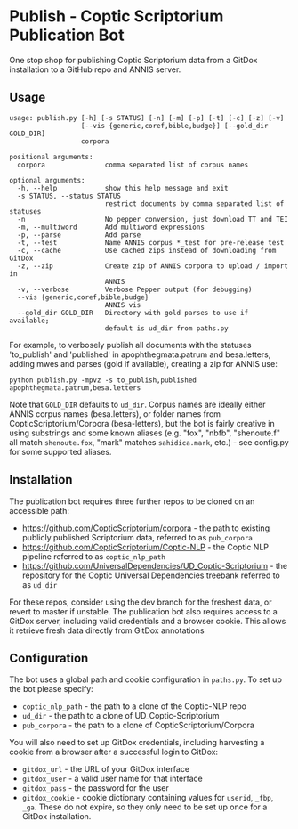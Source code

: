 # Publish - Coptic Scriptorium Publication Bot

One stop shop for publishing Coptic Scriptorium data from a GitDox installation to a GitHub repo and ANNIS server.

## Usage

```
usage: publish.py [-h] [-s STATUS] [-n] [-m] [-p] [-t] [-c] [-z] [-v]
                  [--vis {generic,coref,bible,budge}] [--gold_dir GOLD_DIR]
                  corpora

positional arguments:
  corpora               comma separated list of corpus names

optional arguments:
  -h, --help            show this help message and exit
  -s STATUS, --status STATUS
                        restrict documents by comma separated list of statuses
  -n                    No pepper conversion, just download TT and TEI
  -m, --multiword       Add multiword expressions
  -p, --parse           Add parse
  -t, --test            Name ANNIS corpus *_test for pre-release test
  -c, --cache           Use cached zips instead of downloading from GitDox
  -z, --zip             Create zip of ANNIS corpora to upload / import in
                        ANNIS
  -v, --verbose         Verbose Pepper output (for debugging)
  --vis {generic,coref,bible,budge}
                        ANNIS vis
  --gold_dir GOLD_DIR   Directory with gold parses to use if available;
                        default is ud_dir from paths.py
  ```

For example, to verbosely publish all documents with the statuses 'to_publish' and 'published' in apophthegmata.patrum and besa.letters, adding mwes and parses (gold if available), creating a zip for ANNIS use:

`python publish.py -mpvz -s to_publish,published apophthegmata.patrum,besa.letters`

Note that `GOLD_DIR` defaults to `ud_dir`. Corpus names are ideally either ANNIS corpus names (besa.letters), or folder names from CopticScriptorium/Corpora (besa-letters), but the bot is fairly creative in using substrings and some known aliases (e.g. "fox", "nbfb", "shenoute.f" all match `shenoute.fox`, "mark" matches `sahidica.mark`, etc.) - see config.py for some supported aliases.

## Installation

The publication bot requires three further repos to be cloned on an accessible path:

  * https://github.com/CopticScriptorium/corpora - the path to existing publicly published Scriptorium data, referred to as `pub_corpora`
  * https://github.com/CopticScriptorium/Coptic-NLP - the Coptic NLP pipeline referred to as `coptic_nlp_path`
  * https://github.com/UniversalDependencies/UD_Coptic-Scriptorium - the repository for the Coptic Universal Dependencies treebank referred to as `ud_dir`

For these repos, consider using the dev branch for the freshest data, or revert to master if unstable. The publication bot also requires access to a GitDox server, including valid credentials and a browser cookie. This allows it retrieve fresh data directly from GitDox annotations

## Configuration

The bot uses a global path and cookie configuration in `paths.py`. To set up the bot please specify:

  * `coptic_nlp_path` - the path to a clone of the Coptic-NLP repo
  * `ud_dir` - the path to a clone of UD_Coptic-Scriptorium
  * `pub_corpora` - the path to a clone of CopticScriptorium/Corpora

You will also need to set up GitDox credentials, including harvesting a cookie from a browser after a successful login to GitDox:

  * `gitdox_url` - the URL of your GitDox interface
  * `gitdox_user` - a valid user name for that interface
  * `gitdox_pass` - the password for the user
  * `gitdox_cookie` - cookie dictionary containing values for `userid`, `_fbp`, `_ga`. These do not expire, so they only need to be set up once for a GitDox installation.
  
